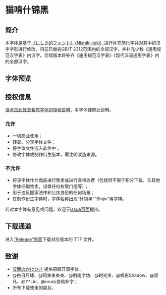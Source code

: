 # 猫啃什锦黑


## 简介

本字体是基于[《にしき的フォント》（Nishiki-teki）](https://umihotaru.work/)进行补充简化字并对其中的汉字字形进行修改。目前已做完GB/T 2312范围内的全部汉字，并补充少数《通用规范汉字表》内汉字。后续版本将补齐《通用规范汉字表》《现代汉语通用字表》内的全部汉字。

## 字体预览


## 授权信息

[请点击此处查看原字体的授权说明](https://umihotaru.work/faq.txt)，本字体谨照此说明。

### 允许
- 一切商业使用；
- 转载、分享字体文件；
- 将字体文件嵌入软件中；
- 修改字体或制作衍生版本，需注明改造来源。

### 不允许
- 将该字体作为商品进行售卖或进行变相收费（包括但不限于积分下载，与其他字体捆绑售卖，设置任何权限门槛等）；
- 用于违反国家法律和公序良俗的任何场景；
- 在制作衍生字体时，字体名称出现“什锦黑”“Shijin”等字样。

若对本字体有意见或问题，欢迎于[issue页面](https://github.com/Skr-ZERO/Maoken-ShijinSans/issues)提出。

## 下载通道

进入[“Release”界面](https://github.com/Skr-ZERO/Maoken-ShijinSans/releases)下载对应版本的 TTF 文件。

## 致谢

- [波間のかけひき](https://twitter.com/Umihotarus) 提供原版开源字体；
- @白日月球、@阿東東東東、@荆南字坊、@时光羊、@帆影Shadow、@频凡、@Y^Lin、@orunji协助补字；
- 所有下载使用的朋友。
